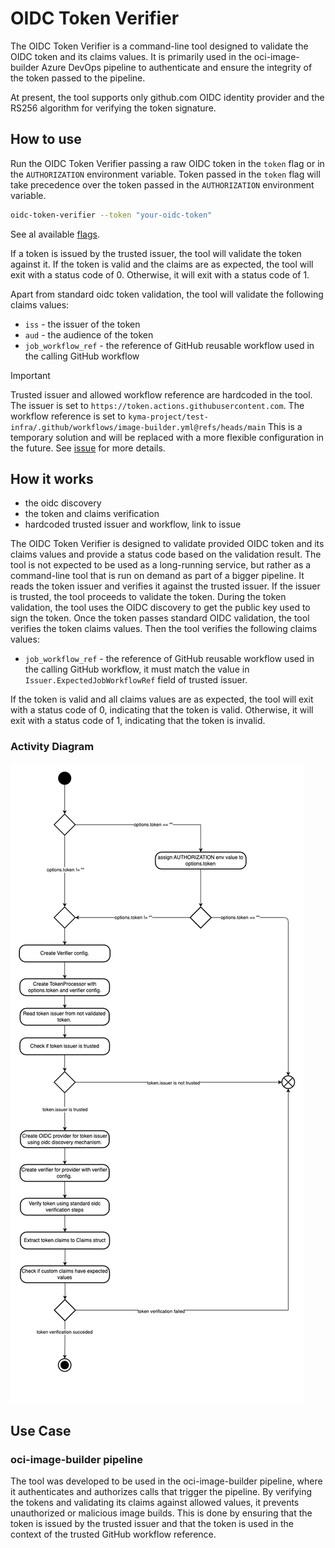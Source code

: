 # OIDC Token Verifier

The OIDC Token Verifier is a command-line tool designed to validate the OIDC token and its claims values. It is primarily used in the
oci-image-builder Azure DevOps pipeline to authenticate and ensure the integrity of the token passed to the pipeline.

At present, the tool supports only github.com OIDC identity provider and the RS256 algorithm for verifying the token signature.

## How to use

Run the OIDC Token Verifier passing a raw OIDC token in the `token` flag or in the `AUTHORIZATION` environment variable.
Token passed in the `token` flag will take precedence over the token passed in the `AUTHORIZATION` environment variable.

```bash
oidc-token-verifier --token "your-oidc-token"
```

See al available [flags](https://github.com/kyma-project/test-infra/blob/main/cmd/oidc-token-verifier/main.go#L45-L55).

If a token is issued by the trusted issuer, the tool will validate the token against it.
If the token is valid and the claims are as expected, the tool will exit with a status code of 0.
Otherwise, it will exit with a status code of 1.

Apart from standard oidc token validation, the tool will validate the following claims values:

- `iss` - the issuer of the token
- `aud` - the audience of the token
- `job_workflow_ref` - the reference of GitHub reusable workflow used in the calling GitHub workflow

> [!IMPORTANT]
> Trusted issuer and allowed workflow reference are hardcoded in the tool.
> The issuer is set to `https://token.actions.githubusercontent.com`.
> The workflow reference is set to `kyma-project/test-infra/.github/workflows/image-builder.yml@refs/heads/main`
> This is a temporary solution and will be replaced with a more flexible configuration in the future.
> See [issue](https://github.com/kyma-project/test-infra/issues/11000) for more details.

## How it works

- the oidc discovery
- the token and claims verification
- hardcoded trusted issuer and workflow, link to issue

The OIDC Token Verifier is designed to validate provided OIDC token and its claims values and provide a status code based on the validation
result.
The tool is not expected to be used as a long-running service, but rather as a command-line tool that is run on demand as part of a bigger
pipeline.
It reads the token issuer and verifies it against the trusted issuer. If the issuer is trusted, the tool proceeds to validate the token.
During the token validation, the tool uses the OIDC discovery to get the public key used to sign the token.
Once the token passes standard OIDC validation, the tool verifies the token claims values.
Then the tool verifies the following claims values:

- `job_workflow_ref` - the reference of GitHub reusable workflow used in the calling GitHub workflow,
  it must match the value in `Issuer.ExpectedJobWorkflowRef` field of trusted issuer.

If the token is valid and all claims values are as expected, the tool will exit with a status code of 0, indicating that the token is valid.
Otherwise, it will exit with a status code of 1, indicating that the token is invalid.

### Activity Diagram

![oidc-token-verifier-activity-diagram](oidc-token-verifier-activity-diagram.png)

## Use Case

### oci-image-builder pipeline

The tool was developed to be used in the oci-image-builder pipeline, where it authenticates and authorizes calls that trigger the pipeline.
By verifying the tokens and validating its claims against allowed values, it prevents unauthorized or malicious image builds.
This is done by ensuring that the token is issued by the trusted issuer and that the token is used in the context of the trusted GitHub
workflow reference.
